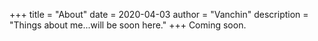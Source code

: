 +++
title = "About"
date = 2020-04-03
author = "Vanchin"
description = "Things about me...will be soon here."
+++
Coming soon.
